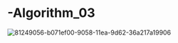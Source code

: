 # -Algorithm_03
![81249056-b071ef00-9058-11ea-9d62-36a217a19906](https://user-images.githubusercontent.com/65437484/83607910-f7e78e80-a5b6-11ea-8e9f-c123f0ec7eef.png)
